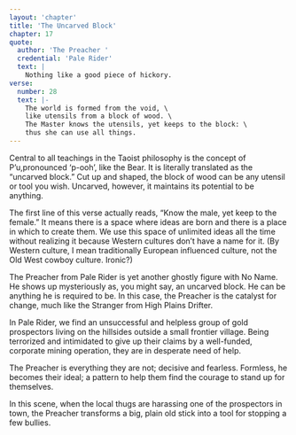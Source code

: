 ```yaml
---
layout: 'chapter'
title: 'The Uncarved Block'
chapter: 17
quote:
  author: 'The Preacher '
  credential: 'Pale Rider'
  text: |
    Nothing like a good piece of hickory.
verse:
  number: 28
  text: |-
    The world is formed from the void, \
    like utensils from a block of wood. \
    The Master knows the utensils, yet keeps to the block: \
    thus she can use all things.
---
```


Central to all teachings in the Taoist philosophy is the concept of
P’u,pronounced ‘p-ooh’, like the Bear.
It is literally translated as the “uncarved block.”
Cut up and shaped, the block of wood can be any utensil or tool you wish.
Uncarved, however, it maintains its potential to be anything.

The first line of this verse actually reads,
“Know the male, yet keep to the female.”
It means there is a space where ideas are born and there is a place in which
to create them.
We use this space of unlimited ideas all the time without realizing it
because Western cultures don’t have a name for it.
(By Western culture, I mean traditionally European influenced culture,
not the Old West cowboy culture. Ironic?)

The Preacher from Pale Rider is yet another ghostly figure with No Name.
He shows up mysteriously as, you might say, an uncarved block.
He can be anything he is required to be.
In this case, the Preacher is the catalyst for change,
much like the Stranger from High Plains Drifter.

In Pale Rider, we find an unsuccessful and helpless group of gold
prospectors living on the hillsides outside a small frontier village.
Being terrorized and intimidated to give up their claims by a well-funded,
corporate mining operation, they are in desperate need of help.

The Preacher is everything they are not; decisive and fearless.
Formless, he becomes their ideal; a pattern to help them find the
courage to stand up for themselves.

In this scene, when the local thugs are harassing one of the
prospectors in town, the Preacher transforms a big,
plain old stick into a tool for stopping a few bullies.
